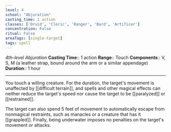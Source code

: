 ```yaml
---
level: 4
school: "Abjuration"
casting_time: 1 action
classes: ['Druid', 'Cleric', 'Ranger', 'Bard', 'Artificer']
concentration: False
ritual: False
areaTags: [single-target]
tags: spell
---
```


_4th-level Abjuration_
**Casting Time**:: 1 action
**Range**:: Touch
**Components**:: V, S, M (a leather strap, bound around the arm or a similar appendage)
**Duration**:: 1 hour

---

You touch a willing creature. For the duration, the target's movement is unaffected by [[difficult terrain]], and spells and other magical effects can neither reduce the target's speed nor cause the target to be [[paralyzed]] or [[restrained]].

The target can also spend 5 feet of movement to automatically escape from nonmagical restraints, such as manacles or a creature that has it [[grappled]]. Finally, being underwater imposes no penalties on the target's movement or attacks.



